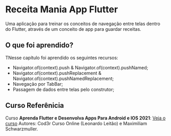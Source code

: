 # Receita Mania App Flutter

Uma aplicação para treinar os conceitos de navegação entre telas dentro do Flutter, através de um conceito de app para guardar receitas.

## O que foi aprendido?

TNesse capítulo foi aprendido os seguintes recursos:

- Navigator.of(context).push & Navigator.of(context).pushNamed;
- Navigator.of(context).pushReplacement & Navigator.of(context).pushNamedReplacement;
- Navegação por TabBar;
- Passagem de dados entre telas pelo construtor;

## Curso Referênicia

Curso **Aprenda Flutter e Desenvolva Apps Para Android e IOS 2021**: [Veja o curso](https://www.udemy.com/course/curso-flutter/)
Autores: Cod3r Curso Online (Leonardo Leitão) e Maximiliam Schwarzmuller.
